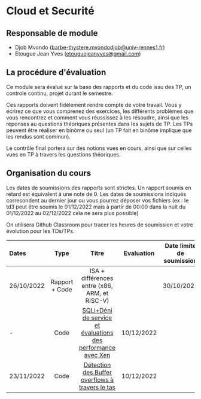 # Cloud et Securité

## Responsable de module

- Djob Mvondo (barbe-thystere.mvondodjob@univ-rennes1.fr)
- Etougue Jean Yves (etouguejeanyves@gmail.com)

## La procédure d'évaluation

Ce module sera évalué sur la base des rapports et du code issu des TP, un controle continu, projet durant le semestre.

Ces rapports doivent fidèlement rendre compte de votre travail.
Vous y écrirez ce que vous comprenez des exercices, les différents problèmes que vous rencontrez et comment vous réussissez à les résoudre, ainsi que les réponses au questions théoriques présentes dans les sujets de TP. Les TPs peuvent être réaliser en binôme ou seul (un TP fait en binôme implique que les rendus sont commun).

Le contrôle final portera sur des notions vues en cours, ainsi que sur celles vues en TP à travers les questions théoriques.

## Organisation du cours

Les dates de soumissions des rapports sont strictes. Un rapport soumis en retard est équivalent à une note de 0.
Les dates de soumissions indiqués corresondent au dernier jour ou vous pourrez déposer vos fichiers (ex : le td3 peut être soumis le 01/12/2022 mais à partir de 00:00 dans la nuit du 01/12/2022 au 02/12/2022 cela ne sera plus possible)

On utilisera Github Classroom pour tracer les heures de soumission et votre évolution pour les TDs/TPs.

| Dates  | Type | Titre | Evaluation | Date limite de soumission
| :------------   | :---------------: | :---------------:               | :---------------: | :---------------: |
| 26/10/2022 | Rapport + Code | ISA + différences entre (x86, ARM, et RISC-V) | | 30/10/2022 |
| - | Code | [SQLi+Déni de service et évaluations des performance avec Xen](https://github.com/djobiii2078/secuCloud/tree/main/td-tp/td1) | 10/12/2022 |
| 23/11/2022 | Code | [Détection des Buffer overflows à travers le tas](https://github.com/djobiii2078/secuCloud/tree/main/td-tp/td2) | 10/12/2022 |
